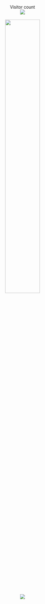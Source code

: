  <img src="https://lh3.googleusercontent.com/u/0/drive-viewer/AITFw-xIwEYrvHUY9KcUlom1rp9hROWUU7F0bxuv7JwohsyxrMndu7Udf0Oteeu6-veYziDVJvpaFAhxhGxrv8MyD_j5KQWX6Q=w1920-h937" alt="">



<p align="center">
  Visitor count <br>

  <img src="https://profile-counter.glitch.me/stacybalbi/count.svg" />
  <br> <br>
 
  <a href="https://github.com/stacybalbi/stacybalbi">

  <img width="48%"  src="https://github-readme-streak-stats.herokuapp.com/?user=stacybalbi&theme=transparent" />
</a>
 <br> <br>
  <img align="center" src="https://github-readme-stats.vercel.app/api/wakatime?username=@stacybalbi&theme=transparent">
</p>

